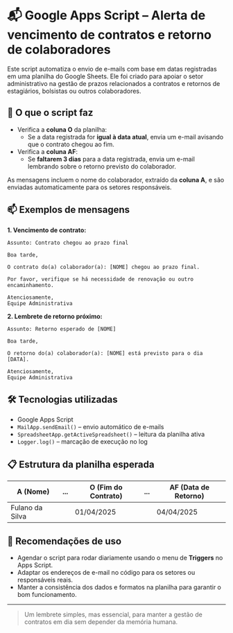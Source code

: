 # 📬 Google Apps Script – Alerta de vencimento de contratos e retorno de colaboradores

Este script automatiza o envio de e-mails com base em datas registradas em uma planilha do Google Sheets. Ele foi criado para apoiar o setor administrativo na gestão de prazos relacionados a contratos e retornos de estagiários, bolsistas ou outros colaboradores.

## 🚀 O que o script faz

- Verifica a **coluna O** da planilha:
  - Se a data registrada for **igual à data atual**, envia um e-mail avisando que o contrato chegou ao fim.
- Verifica a **coluna AF**:
  - Se **faltarem 3 dias** para a data registrada, envia um e-mail lembrando sobre o retorno previsto do colaborador.

As mensagens incluem o nome do colaborador, extraído da **coluna A**, e são enviadas automaticamente para os setores responsáveis.

## 📫 Exemplos de mensagens

**1. Vencimento de contrato:**
```
Assunto: Contrato chegou ao prazo final

Boa tarde,

O contrato do(a) colaborador(a): [NOME] chegou ao prazo final.

Por favor, verifique se há necessidade de renovação ou outro encaminhamento.

Atenciosamente,  
Equipe Administrativa
```

**2. Lembrete de retorno próximo:**
```
Assunto: Retorno esperado de [NOME]

Boa tarde,

O retorno do(a) colaborador(a): [NOME] está previsto para o dia [DATA].

Atenciosamente,  
Equipe Administrativa
```

## 🛠️ Tecnologias utilizadas

- Google Apps Script
- `MailApp.sendEmail()` – envio automático de e-mails
- `SpreadsheetApp.getActiveSpreadsheet()` – leitura da planilha ativa
- `Logger.log()` – marcação de execução no log

## 📋 Estrutura da planilha esperada

| A (Nome)       | ... | O (Fim do Contrato) | ... | AF (Data de Retorno) |
|----------------|-----|----------------------|-----|------------------------|
| Fulano da Silva|     | 01/04/2025           |     | 04/04/2025             |

## 🔁 Recomendações de uso

- Agendar o script para rodar diariamente usando o menu de **Triggers** no Apps Script.
- Adaptar os endereços de e-mail no código para os setores ou responsáveis reais.
- Manter a consistência dos dados e formatos na planilha para garantir o bom funcionamento.

---

> Um lembrete simples, mas essencial, para manter a gestão de contratos em dia sem depender da memória humana.
